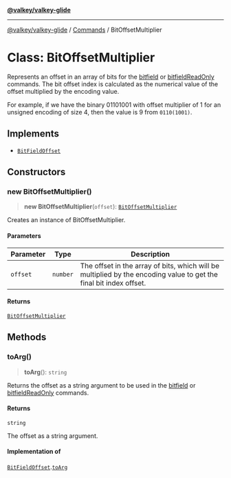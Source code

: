 [**@valkey/valkey-glide**](../../README.md)

***

[@valkey/valkey-glide](../../modules.md) / [Commands](../README.md) / BitOffsetMultiplier

# Class: BitOffsetMultiplier

Represents an offset in an array of bits for the [bitfield](../../BaseClient/classes/BaseClient.md#bitfield) or
[bitfieldReadOnly](../../BaseClient/classes/BaseClient.md#bitfieldreadonly) commands. The bit offset index is calculated as the numerical
value of the offset multiplied by the encoding value.

For example, if we have the binary 01101001 with offset multiplier of 1 for an unsigned encoding of size 4, then the
value is 9 from `0110(1001)`.

## Implements

- [`BitFieldOffset`](../interfaces/BitFieldOffset.md)

## Constructors

### new BitOffsetMultiplier()

> **new BitOffsetMultiplier**(`offset`): [`BitOffsetMultiplier`](BitOffsetMultiplier.md)

Creates an instance of BitOffsetMultiplier.

#### Parameters

| Parameter | Type | Description |
| ------ | ------ | ------ |
| `offset` | `number` | The offset in the array of bits, which will be multiplied by the encoding value to get the final bit index offset. |

#### Returns

[`BitOffsetMultiplier`](BitOffsetMultiplier.md)

## Methods

### toArg()

> **toArg**(): `string`

Returns the offset as a string argument to be used in the [bitfield](../../BaseClient/classes/BaseClient.md#bitfield) or
[bitfieldReadOnly](../../BaseClient/classes/BaseClient.md#bitfieldreadonly) commands.

#### Returns

`string`

The offset as a string argument.

#### Implementation of

[`BitFieldOffset`](../interfaces/BitFieldOffset.md).[`toArg`](../interfaces/BitFieldOffset.md#toarg)
